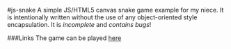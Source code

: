 #js-snake
A simple JS/HTML5 canvas snake game example for my niece. It is intentionally written without the use of any object-oriented style encapsulation. It is *incomplete* and *contains bugs*!

###Links
The game can be played [here](http://mta-snake.s3.amazonaws.com/snake.html)
